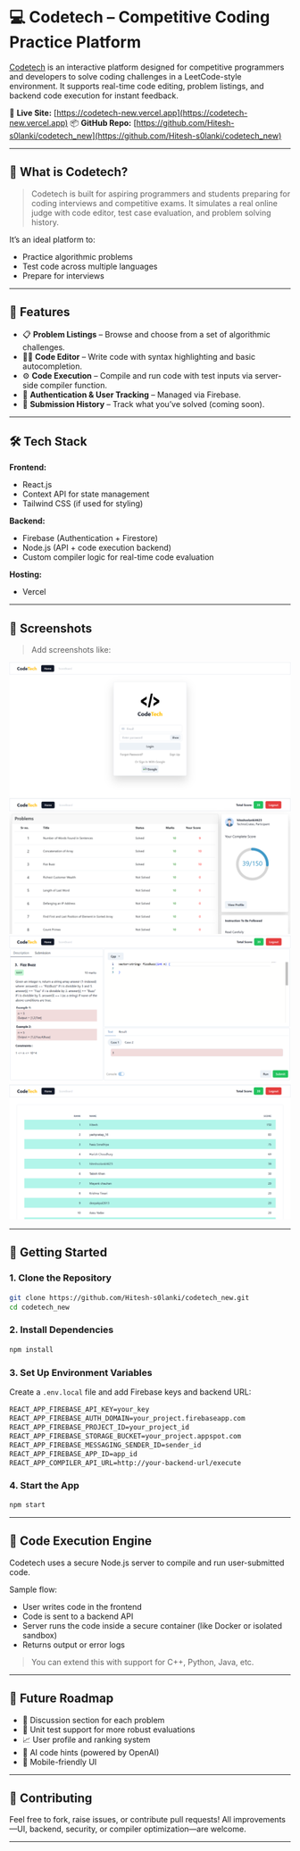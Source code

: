 # 💻 Codetech – Competitive Coding Practice Platform

[Codetech](https://codetech-new.vercel.app/) is an interactive platform designed for competitive programmers and developers to solve coding challenges in a LeetCode-style environment. It supports real-time code editing, problem listings, and backend code execution for instant feedback.

🔗 **Live Site:** [https://codetech-new.vercel.app](https://codetech-new.vercel.app)
📦 **GitHub Repo:** [https://github.com/Hitesh-s0lanki/codetech_new](https://github.com/Hitesh-s0lanki/codetech_new)

---

## 🚀 What is Codetech?

> Codetech is built for aspiring programmers and students preparing for coding interviews and competitive exams. It simulates a real online judge with code editor, test case evaluation, and problem solving history.

It’s an ideal platform to:

- Practice algorithmic problems
- Test code across multiple languages
- Prepare for interviews

---

## 🧠 Features

- 📋 **Problem Listings** – Browse and choose from a set of algorithmic challenges.
- 🧑‍💻 **Code Editor** – Write code with syntax highlighting and basic autocompletion.
- ⚙️ **Code Execution** – Compile and run code with test inputs via server-side compiler function.
- 🔐 **Authentication & User Tracking** – Managed via Firebase.
- 🧾 **Submission History** – Track what you’ve solved (coming soon).

---

## 🛠️ Tech Stack

**Frontend:**

- React.js
- Context API for state management
- Tailwind CSS (if used for styling)

**Backend:**

- Firebase (Authentication + Firestore)
- Node.js (API + code execution backend)
- Custom compiler logic for real-time code evaluation

**Hosting:**

- Vercel

---

## 📸 Screenshots

> Add screenshots like:

![Auth Page](images/auth.png)
![Problem List](images/problems.png)
![Problem ](images/problem.png)
![Result Output](images/score.png)

---

## 🧰 Getting Started

### 1. Clone the Repository

```bash
git clone https://github.com/Hitesh-s0lanki/codetech_new.git
cd codetech_new
```

### 2. Install Dependencies

```bash
npm install
```

### 3. Set Up Environment Variables

Create a `.env.local` file and add Firebase keys and backend URL:

```env
REACT_APP_FIREBASE_API_KEY=your_key
REACT_APP_FIREBASE_AUTH_DOMAIN=your_project.firebaseapp.com
REACT_APP_FIREBASE_PROJECT_ID=your_project_id
REACT_APP_FIREBASE_STORAGE_BUCKET=your_project.appspot.com
REACT_APP_FIREBASE_MESSAGING_SENDER_ID=sender_id
REACT_APP_FIREBASE_APP_ID=app_id
REACT_APP_COMPILER_API_URL=http://your-backend-url/execute
```

### 4. Start the App

```bash
npm start
```

---

## 🔧 Code Execution Engine

Codetech uses a secure Node.js server to compile and run user-submitted code.

Sample flow:

- User writes code in the frontend
- Code is sent to a backend API
- Server runs the code inside a secure container (like Docker or isolated sandbox)
- Returns output or error logs

> You can extend this with support for C++, Python, Java, etc.

---

## 🔮 Future Roadmap

- 💬 Discussion section for each problem
- 🧪 Unit test support for more robust evaluations
- 📈 User profile and ranking system
- 🧠 AI code hints (powered by OpenAI)
- 📱 Mobile-friendly UI

---

## 🤝 Contributing

Feel free to fork, raise issues, or contribute pull requests! All improvements—UI, backend, security, or compiler optimization—are welcome.

---
